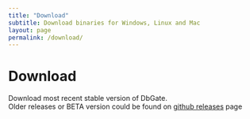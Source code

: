 ```yaml
---
title: "Download"
subtitle: Download binaries for Windows, Linux and Mac
layout: page
permalink: /download/
---
```


# Download

Download most recent stable version of DbGate.  
Older releases or BETA version could be found on [github releases](https://github.com/dbgate/dbgate/releases) page

